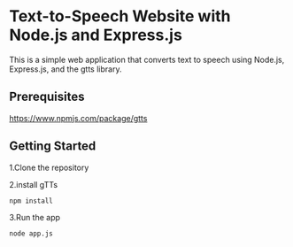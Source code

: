 # Text-to-Speech Website with Node.js and Express.js

This is a simple web application that converts text to speech using Node.js, Express.js, and the gtts library.

## Prerequisites

https://www.npmjs.com/package/gtts

## Getting Started

1.Clone the repository

2.install gTTs 
   ```bash
   npm install
```
3.Run the app
   ```bash
   node app.js

